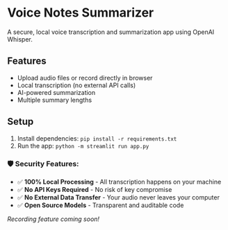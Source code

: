 # Voice Notes Summarizer

A secure, local voice transcription and summarization app using OpenAI Whisper.

## Features
- Upload audio files or record directly in browser
- Local transcription (no external API calls)
- AI-powered summarization
- Multiple summary lengths

## Setup
1. Install dependencies: `pip install -r requirements.txt`
2. Run the app: `python -m streamlit run app.py`

### 🛡️ Security Features:
- ✅ **100% Local Processing** - All transcription happens on your machine
- ✅ **No API Keys Required** - No risk of key compromise
- ✅ **No External Data Transfer** - Your audio never leaves your computer  
- ✅ **Open Source Models** - Transparent and auditable code

*Recording feature coming soon!*

